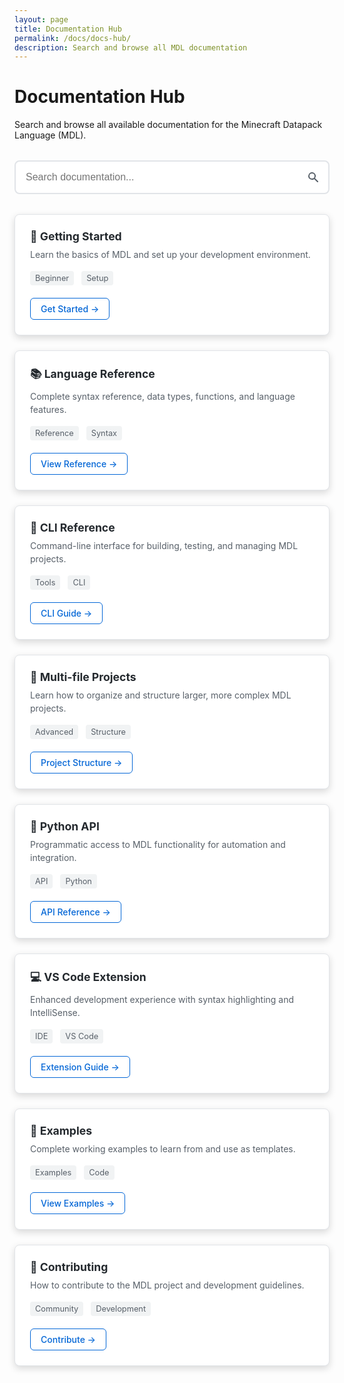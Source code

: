 ```yaml
---
layout: page
title: Documentation Hub
permalink: /docs/docs-hub/
description: Search and browse all MDL documentation
---
```


# Documentation Hub

Search and browse all available documentation for the Minecraft Datapack Language (MDL).

<div class="search-container">
  <input type="text" id="docSearch" placeholder="Search documentation..." class="search-input">
  <div class="search-icon">
    <svg width="20" height="20" viewBox="0 0 20 20" fill="currentColor">
      <path fill-rule="evenodd" d="M8 4a4 4 0 100 8 4 4 0 000-8zM2 8a6 6 0 1110.89 3.476l4.817 4.817a1 1 0 01-1.414 1.414l-4.816-4.816A6 6 0 012 8z" clip-rule="evenodd"/>
    </svg>
  </div>
</div>

<div class="docs-grid" id="docsGrid">
  <div class="doc-card" data-categories="getting-started beginner">
    <h3>🚀 Getting Started</h3>
    <p>Learn the basics of MDL and set up your development environment.</p>
    <div class="doc-meta">
      <span class="category">Beginner</span>
      <span class="category">Setup</span>
    </div>
    <a href="{{ site.baseurl }}/docs/getting-started/" class="doc-link">Get Started →</a>
  </div>
  
  <div class="doc-card" data-categories="language reference syntax">
    <h3>📚 Language Reference</h3>
    <p>Complete syntax reference, data types, functions, and language features.</p>
    <div class="doc-meta">
      <span class="category">Reference</span>
      <span class="category">Syntax</span>
    </div>
    <a href="{{ site.baseurl }}/docs/language-reference/" class="doc-link">View Reference →</a>
  </div>
  
  <div class="doc-card" data-categories="cli command-line tools">
    <h3>🔧 CLI Reference</h3>
    <p>Command-line interface for building, testing, and managing MDL projects.</p>
    <div class="doc-meta">
      <span class="category">Tools</span>
      <span class="category">CLI</span>
    </div>
    <a href="{{ site.baseurl }}/docs/cli-reference/" class="doc-link">CLI Guide →</a>
  </div>
  
  <div class="doc-card" data-categories="multi-file projects structure">
    <h3>📁 Multi-file Projects</h3>
    <p>Learn how to organize and structure larger, more complex MDL projects.</p>
    <div class="doc-meta">
      <span class="category">Advanced</span>
      <span class="category">Structure</span>
    </div>
    <a href="{{ site.baseurl }}/docs/multi-file-projects/" class="doc-link">Project Structure →</a>
  </div>
  
  <div class="doc-card" data-categories="python api programming">
    <h3>🐍 Python API</h3>
    <p>Programmatic access to MDL functionality for automation and integration.</p>
    <div class="doc-meta">
      <span class="category">API</span>
      <span class="category">Python</span>
    </div>
    <a href="{{ site.baseurl }}/docs/python-api/" class="doc-link">API Reference →</a>
  </div>
  
  <div class="doc-card" data-categories="vscode extension ide">
    <h3>💻 VS Code Extension</h3>
    <p>Enhanced development experience with syntax highlighting and IntelliSense.</p>
    <div class="doc-meta">
      <span class="category">IDE</span>
      <span class="category">VS Code</span>
    </div>
    <a href="{{ site.baseurl }}/docs/vscode-extension/" class="doc-link">Extension Guide →</a>
  </div>
  
  <div class="doc-card" data-categories="examples code samples">
    <h3>🎯 Examples</h3>
    <p>Complete working examples to learn from and use as templates.</p>
    <div class="doc-meta">
      <span class="category">Examples</span>
      <span class="category">Code</span>
    </div>
    <a href="{{ site.baseurl }}/docs/examples/" class="doc-link">View Examples →</a>
  </div>
  
  <div class="doc-card" data-categories="contributing development">
    <h3>🤝 Contributing</h3>
    <p>How to contribute to the MDL project and development guidelines.</p>
    <div class="doc-meta">
      <span class="category">Community</span>
      <span class="category">Development</span>
    </div>
    <a href="{{ site.baseurl }}/docs/contributing/" class="doc-link">Contribute →</a>
  </div>
</div>

<div class="no-results" id="noResults" style="display: none;">
  <h3>No documentation found</h3>
  <p>Try searching with different keywords or browse all documentation above.</p>
</div>

<style>
.search-container {
  position: relative;
  margin: 2rem 0;
  max-width: 600px;
}

.search-input {
  width: 100%;
  padding: 1rem 3rem 1rem 1rem;
  border: 2px solid #e1e4e8;
  border-radius: 8px;
  font-size: 1rem;
  transition: border-color 0.2s, box-shadow 0.2s;
}

.search-input:focus {
  outline: none;
  border-color: #0366d6;
  box-shadow: 0 0 0 3px rgba(3, 102, 214, 0.1);
}

.search-icon {
  position: absolute;
  right: 1rem;
  top: 50%;
  transform: translateY(-50%);
  color: #586069;
}

.docs-grid {
  display: grid;
  grid-template-columns: repeat(auto-fit, minmax(350px, 1fr));
  gap: 1.5rem;
  margin: 2rem 0;
}

.doc-card {
  background: #ffffff;
  border: 1px solid #e1e4e8;
  border-radius: 8px;
  padding: 1.5rem;
  box-shadow: 0 4px 12px rgba(0,0,0,0.15);
  transition: transform 0.2s, box-shadow 0.2s;
}

.doc-card:hover {
  transform: translateY(-2px);
  box-shadow: 0 6px 20px rgba(0,0,0,0.2);
}

.doc-card.hidden {
  display: none;
}

.doc-card h3 {
  margin: 0 0 0.5rem 0;
  color: #24292e;
  font-size: 1.1rem;
}

.doc-card p {
  margin: 0 0 1rem 0;
  color: #586069;
  line-height: 1.5;
}

.doc-meta {
  margin-bottom: 1rem;
}

.category {
  display: inline-block;
  background: #f1f3f4;
  color: #586069;
  padding: 0.25rem 0.5rem;
  border-radius: 4px;
  font-size: 0.8rem;
  margin-right: 0.5rem;
  margin-bottom: 0.25rem;
}

.doc-link {
  display: inline-block;
  color: #0366d6;
  text-decoration: none;
  font-weight: 500;
  padding: 0.5rem 1rem;
  border: 1px solid #0366d6;
  border-radius: 6px;
  transition: background-color 0.2s, color 0.2s;
}

.doc-link:hover {
  background: #0366d6;
  color: #ffffff;
  text-decoration: none;
}

.no-results {
  text-align: center;
  padding: 3rem;
  color: #586069;
}

.no-results h3 {
  margin-bottom: 0.5rem;
  color: #24292e;
}

@media (max-width: 768px) {
  .docs-grid {
    grid-template-columns: 1fr;
  }
  
  .search-input {
    font-size: 16px; /* Prevents zoom on iOS */
  }
}
</style>

<script>
document.addEventListener('DOMContentLoaded', function() {
  const searchInput = document.getElementById('docSearch');
  const docsGrid = document.getElementById('docsGrid');
  const docCards = docsGrid.querySelectorAll('.doc-card');
  const noResults = document.getElementById('noResults');
  
  searchInput.addEventListener('input', function() {
    const searchTerm = this.value.toLowerCase().trim();
    let visibleCount = 0;
    
    docCards.forEach(card => {
      const title = card.querySelector('h3').textContent.toLowerCase();
      const description = card.querySelector('p').textContent.toLowerCase();
      const categories = card.dataset.categories.toLowerCase();
      
      const matches = title.includes(searchTerm) || 
                     description.includes(searchTerm) || 
                     categories.includes(searchTerm);
      
      if (matches || searchTerm === '') {
        card.classList.remove('hidden');
        visibleCount++;
      } else {
        card.classList.add('hidden');
      }
    });
    
    // Show/hide no results message
    if (visibleCount === 0 && searchTerm !== '') {
      noResults.style.display = 'block';
    } else {
      noResults.style.display = 'none';
    }
  });
  
  // Focus search input on page load
  searchInput.focus();
});
</script>
